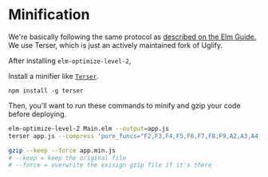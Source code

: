 # Minification

We're basically following the same protocol as [described on the Elm Guide.](https://guide.elm-lang.org/optimization/asset_size.html) We use Terser, which is just an actively maintained fork of Uglify.

After installing `elm-optimize-level-2`,

Install a minifier like [`Terser`](https://www.npmjs.com/package/terser).

```
npm install -g terser
```

Then, you'll want to run these commands to minify and gzip your code before deploying.

```bash
elm-optimize-level-2 Main.elm --output=app.js
terser app.js --compress 'pure_funcs="F2,F3,F4,F5,F6,F7,F8,F9,A2,A3,A4,A5,A6,A7,A8,A9",pure_getters,keep_fargs=false,unsafe_comps,unsafe' | terser --mangle --output=app.min.js

gzip --keep --force app.min.js
# --keep = keep the original file
# --force = overwrite the exisign gzip file if it's there
```
